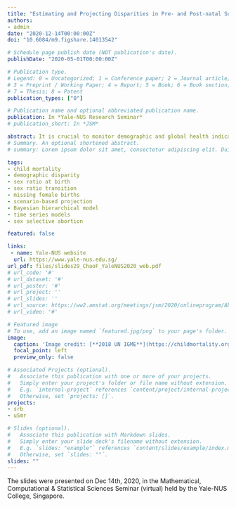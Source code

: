 ```yaml
---
title: "Estimating and Projecting Disparities in Pre- and Post-natal Survival using Bayesian Methods"
authors:
- admin
date: "2020-12-14T00:00:00Z"
doi: "10.6084/m9.figshare.14013542"

# Schedule page publish date (NOT publication's date).
publishDate: "2020-05-01T00:00:00Z"

# Publication type.
# Legend: 0 = Uncategorized; 1 = Conference paper; 2 = Journal article;
# 3 = Preprint / Working Paper; 4 = Report; 5 = Book; 6 = Book section;
# 7 = Thesis; 8 = Patent
publication_types: ["0"]

# Publication name and optional abbreviated publication name.
publication: In *Yale-NUS Research Seminar*
# publication_short: In *JSM*

abstract: It is crucial to monitor demographic and global health indicators accurately in order to optimize resource allocation. This is especially so in developing countries where the improvement of these health indicators is most needed. However, estimating and validating these indicators are fraught with challenges, one of which being the paucity of accurate data. The Bayesian modeling approach implemented in my research provides more objective, data-driven insights into estimation of demographic and global health indicators. We provide a set of important analyses and fill the previous research void on selected indicators. We take account of the data quality that varies across different sources as well as infer the levels and trends of indicators in countries and periods with limited data by data-rich country-years. The resulting estimates provide new insights into the sex ratio at birth and child mortality globally. The methods and results have been used by international agencies for policy making.
# Summary. An optional shortened abstract.
# summary: Lorem ipsum dolor sit amet, consectetur adipiscing elit. Duis posuere tellus ac convallis placerat. Proin tincidunt magna sed ex sollicitudin condimentum.

tags:
- child mortality
- demographic disparity
- sex ratio at birth
- sex ratio transition
- missing female births
- scenario-based projection
- Bayesian hierarchical model
- time series models
- sex selective abortion

featured: false

links:
 - name: Yale-NUS website
  url: https://www.yale-nus.edu.sg/
url_pdf: files/slides29_ChaoF_YaleNUS2020_web.pdf
# url_code: '#'
# url_dataset: '#'
# url_poster: '#'
# url_project: ''
# url_slides: ''
# url_source: https://ww2.amstat.org/meetings/jsm/2020/onlineprogram/AbstractDetails.cfm?abstractid=309624
# url_video: '#'

# Featured image
# To use, add an image named `featured.jpg/png` to your page's folder. 
image:
  caption: 'Image credit: [**2018 UN IGME**](https://childmortality.org/)'
  focal_point: left
  preview_only: false

# Associated Projects (optional).
#   Associate this publication with one or more of your projects.
#   Simply enter your project's folder or file name without extension.
#   E.g. `internal-project` references `content/project/internal-project/index.md`.
#   Otherwise, set `projects: []`.
projects:
- srb
- u5mr

# Slides (optional).
#   Associate this publication with Markdown slides.
#   Simply enter your slide deck's filename without extension.
#   E.g. `slides: "example"` references `content/slides/example/index.md`.
#   Otherwise, set `slides: ""`.
slides: ""
---
```


The slides were presented on Dec 14th, 2020, in the Mathematical, Computational & Statistical Sciences Seminar (virtual) held by the Yale-NUS College, Singapore.
